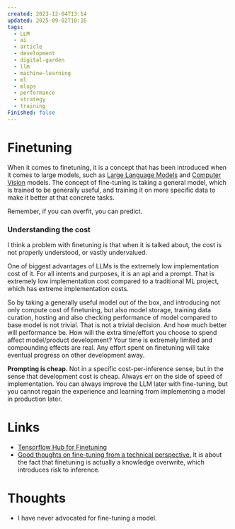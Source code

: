 ```yaml
---
created: 2023-12-04T13:14
updated: 2025-09-02T10:16
tags:
  - LLM
  - ai
  - article
  - development
  - digital-garden
  - llm
  - machine-learning
  - ml
  - mlops
  - performance
  - strategy
  - training
Finished: false
---
```


# Finetuning

When it comes to finetuning, it is a concept that has been introduced when it comes to large models, such as [Large Language Models](../../Tools/Large%20Language%20Models.md) and [Computer Vision](../Data%20Science/Computer%20Vision.md) 
models. The concept of fine-tuning is taking a general model, which is trained to be generally useful, and training it on more specific data to make it better at that concrete tasks. 

Remember, if you can overfit, you can predict. 
### Understanding the cost
I think a problem with finetuning is that when it is talked about, the cost is not properly understood, or vastly undervalued. 

One of biggest advantages of LLMs is the extremely low implementation cost of it. For all intents and purposes, it is an api and a prompt. That is extremely low implementation cost compared to a traditional ML project, which has extreme implementation costs. 

So by taking a generally useful model out of the box, and introducing not only compute cost of finetuning, but also model storage, training data curation, hosting and also checking performance of model compared to base model is not trivial. That is not a trivial decision. And how much better will performance be. How will the extra time/effort you choose to spend affect model/product development? Your time is extremely limited and compounding effects are real. Any effort spent on finetuning will take eventual progress on other development away. 

**Prompting is cheap**. Not in a specific cost-per-inference sense, but in the sense that development cost is cheap. Always err on the side of speed of implementation. You can always improve the LLM later with fine-tuning, but you cannot regain the experience and learning from implementing a model in production later. 

# Links
- [Tensorflow Hub for Finetuning](https://www.tensorflow.org/hub)
- [Good thoughts on fine-tuning from a technical perspective.](https://codinginterviewsmadesimple.substack.com/p/fine-tuning-llms-is-a-huge-waste) It is about the fact that finetuning is actually a knowledge overwrite, which introduces risk to inference. 

# Thoughts 
- I have never advocated for fine-tuning a model. 


